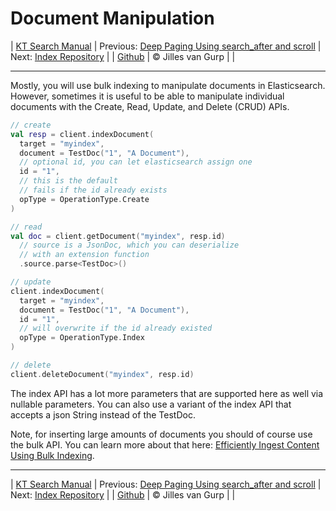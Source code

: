 # Document Manipulation 

| [KT Search Manual](README.md) | Previous: [Deep Paging Using search_after and scroll](DeepPaging.md) | Next: [Index Repository](IndexRepository.md) |
| [Github](https://github.com/jillesvangurp/kt-search) | &copy; Jilles van Gurp |  |

---                

Mostly, you will use bulk indexing to manipulate documents in Elasticsearch. However, 
sometimes it is useful to be able to manipulate individual documents with the 
Create, Read, Update, and Delete (CRUD) APIs.

```kotlin
// create
val resp = client.indexDocument(
  target = "myindex",
  document = TestDoc("1", "A Document"),
  // optional id, you can let elasticsearch assign one
  id = "1",
  // this is the default
  // fails if the id already exists
  opType = OperationType.Create
)

// read
val doc = client.getDocument("myindex", resp.id)
  // source is a JsonDoc, which you can deserialize
  // with an extension function
  .source.parse<TestDoc>()

// update
client.indexDocument(
  target = "myindex",
  document = TestDoc("1", "A Document"),
  id = "1",
  // will overwrite if the id already existed
  opType = OperationType.Index
)

// delete
client.deleteDocument("myindex", resp.id)
```

The index API has a lot more parameters that are supported here as well
via nullable parameters. You can also use a variant of the index API
that accepts a json String instead of the TestDoc.

Note, for inserting large amounts of documents you should of course use the bulk API. You can learn more about that here: [Efficiently Ingest Content Using Bulk Indexing](BulkIndexing.md).



---

| [KT Search Manual](README.md) | Previous: [Deep Paging Using search_after and scroll](DeepPaging.md) | Next: [Index Repository](IndexRepository.md) |
| [Github](https://github.com/jillesvangurp/kt-search) | &copy; Jilles van Gurp |  |
